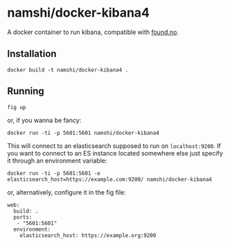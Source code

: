 # namshi/docker-kibana4

A docker container to run kibana, compatible with [found.no](https://found.no/).

## Installation

```
docker build -t namshi/docker-kibana4 .
```

## Running

```
fig up
```

or, if you wanna be fancy:

```
docker run -ti -p 5601:5601 namshi/docker-kibana4
```

This will connect to an elasticsearch supposed
to run on `localhost:9200`. If you want to connect
to an ES instance located somewhere else
just specify it through an environment variable:

```
docker run -ti -p 5601:5601 -e elasticsearch_host=https://example.com:9200/ namshi/docker-kibana4
```

or, alternatively, configure it in the fig file:

```
web:
  build: .
  ports:
   - "5601:5601"
  environment:
    elasticsearch_host: https://example.org:9200
```